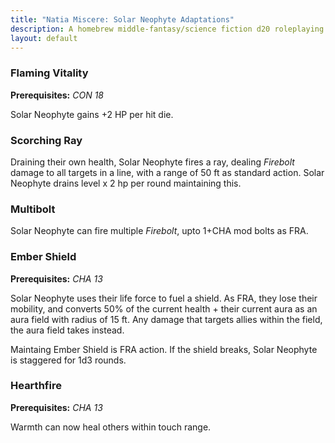 ```yaml
---
title: "Natia Miscere: Solar Neophyte Adaptations"
description: A homebrew middle-fantasy/science fiction d20 roleplaying game system based on Pathfinder
layout: default
---
```


### Flaming Vitality

**Prerequisites:** *CON 18*

Solar Neophyte gains +2 HP per hit die.

### Scorching Ray

Draining their own health, Solar Neophyte fires a ray, dealing *Firebolt* damage to all targets in a line, with a range of 50 ft as standard action. Solar Neophyte drains level x 2 hp per round maintaining this.

### Multibolt

Solar Neophyte can fire multiple *Firebolt*, upto 1+CHA mod bolts as FRA.

### Ember Shield

**Prerequisites:** *CHA 13*

Solar Neophyte uses their life force to fuel a shield. As FRA, they lose their mobility, and converts 50% of the current health + their current aura as an aura field with radius of 15 ft. Any damage that targets allies within the field, the aura field takes instead.

Maintaing Ember Shield is FRA action. If the shield breaks, Solar Neophyte is staggered for 1d3 rounds.

### Hearthfire

**Prerequisites:** *CHA 13*

Warmth can now heal others within touch range.
